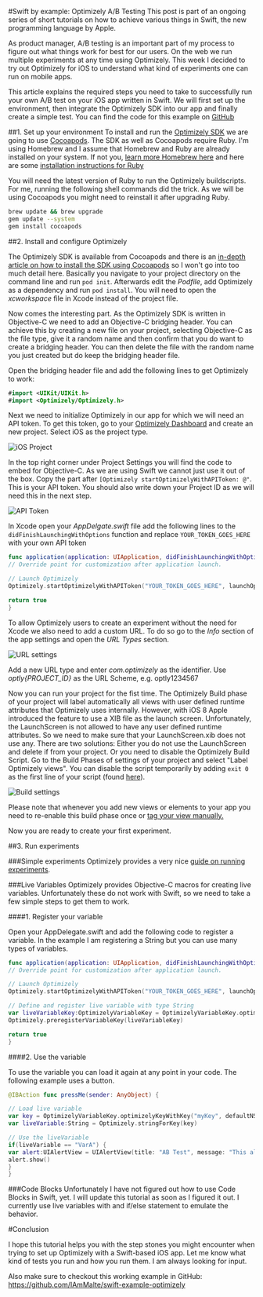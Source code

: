 #Swift by example: Optimizely A/B Testing
This post is part of an ongoing series of short tutorials on how to achieve various things in Swift, the new programming language by Apple. 

As product manager, A/B testing is an important part of my process to figure out what things work for best for our users.  On the web we run multiple experiments at any time using Optimizely. This week I decided to try out Optimizely for iOS to understand what kind of experiments one can run on mobile apps.

This article explains the required steps you need to take to successfully run your own A/B test on your iOS app written in Swift. We will first set up the environment, then integrate the Optimizely SDK into our app and finally create a simple test. You can find the code for this example on [GitHub](https://github.com/IAmMalte/swift-example-optimizely)


##1. Set up your environment
To install and run the [Optimizely SDK](http://developers.optimizely.com/ios/) we are going to use [Cocoapods](http://cocoapods.org/). The SDK as well as Cocoapods require Ruby. I'm using Homebrew and I assume that Homebrew and Ruby are already installed on your system. If not you, [learn more Homebrew here](http://brew.sh/) and here are some [installation instructions for Ruby](http://coolestguidesontheplanet.com/upgrading-ruby-osx/)

You will need the latest version of Ruby to run the Optimizely buildscripts.  For me, running the following shell commands did the trick. As we will be using Cocoapods you might need to reinstall it after upgrading Ruby.

```bash
brew update && brew upgrade
gem update --system
gem install cocoapods 
```

##2. Install and configure Optimizely

The Optimizely SDK is available from Cocoapods and there is an [in-depth article on how to install the SDK using Cocoapods](http://developers.optimizely.com/ios/#using-cocoapods-3
) so I won't go into too much detail here. Basically you navigate to your project directory on the command line and run `pod init`. Afterwards edit the *Podfile*, add Optimizely as a dependency and run `pod install`. You will need to open the *xcworkspace* file in Xcode instead of the project file.

Now comes the interesting part. As the Optimizely SDK is written in Objective-C we need to add an Objective-C bridging header. You can achieve this by creating a new file on your project, selecting Objective-C as the file type, give it a random name and then confirm that you do want to create a bridging header. You can then delete the file with the random name you just created but do keep the bridging header file.

Open the bridging header file and add the following lines to get Optimizely to work:
```Swift
#import <UIKit/UIKit.h>
#import <Optimizely/Optimizely.h>
```

Next we need to initialize Optimizely in our app for which we will need an API token. To get this token, go to your [Optimizely Dashboard](https://www.optimizely.com/dashboard) and create an new project. Select iOS as the project type.

![iOS Project](http://cl.ly/image/0n2x3y2u3U2h/Bildschirmfoto%202014-10-07%20um%2013.43.31.png)

In the top right corner under Project Settings you will find the code to embed for Objective-C. As we are using Swift we cannot just use it out of the box. Copy the part after `[Optimizely startOptimizelyWithAPIToken: @"`. This is your API token. You should also write down your Project ID as we will need this in the next step.
                                                                                                                                                                                  
![API Token](http://cl.ly/image/0l343F2m0i13/Bildschirmfoto%202014-10-07%20um%2013.44.22.png%202014-10-07%2019-02-35.png)

In Xcode open your *AppDelgate.swift* file add the following lines to the `didFinishLaunchingWithOptions` function and replace `YOUR_TOKEN_GOES_HERE` with your own API token

```Swift
func application(application: UIApplication, didFinishLaunchingWithOptions launchOptions: [NSObject: AnyObject]?) -> Bool {
// Override point for customization after application launch.

// Launch Optimizely
Optimizely.startOptimizelyWithAPIToken("YOUR_TOKEN_GOES_HERE", launchOptions: launchOptions)

return true
}
```



To allow Optimizely users to create an experiment without the need for Xcode we also need to add a custom URL. To do so go to the *Info* section of the app settings and open the *URL Types* section.

![URL settings](http://cl.ly/image/1b3Z0I2i2g0A/Bildschirmfoto%202014-10-07%20um%2013.48.50.png%202014-10-07%2019-08-28.png)


Add a new URL type and enter *com.optimizely* as the identifier. Use *optly{PROJECT_ID}* as the URL Scheme, e.g. optly1234567

Now you can run your project for the fist time. The Optimizely Build phase of your project will label automatically all views with user defined runtime attributes that Optimizely uses internally. However, with iOS 8 Apple introduced the feature to use a XIB file as the launch screen. Unfortunately, the LaunchScreen is not allowed to have any user defined runtime attributes. So we need to make sure that your LaunchScreen.xib does not use any. There are two solutions: Either you do not use the LaunchScreen and delete if from your project. Or you need to disable the Optimizely Build Script. Go to the Build Phases of settings of your project and select "Label Optimizely views". You can disable the script temporarily by adding `exit 0` as the first line of your script
(found [here](http://stackoverflow.com/questions/1727148/how-to-temporarily-disable-a-run-script-phase-in-xcode)). 

![Build settings](http://cl.ly/image/0e3o2N0q3n26/Bildschirmfoto%202014-10-07%20um%2013.38.22.png)

Please note that whenever you add new views or elements to your app you need to re-enable this build phase once or [tag your view manually.](http://developers.optimizely.com/ios/#visual-editor:-tag-your-views--8)


Now you are ready to create your first experiment.


##3. Run experiments

###Simple experiments
Optimizely provides a very nice [guide on running experiments](https://help.optimizely.com/hc/en-us/articles/202296994).

###Live Variables
Optimizely provides Objective-C macros for creating live variables. Unfortunately these do not work with Swift, so we need to take a few simple steps to get them to work.

####1. Register your variable

Open your AppDelegate.swift and add the following code to register a variable. In the example I am registering a String but you can use many types of variables.

```Swift
func application(application: UIApplication, didFinishLaunchingWithOptions launchOptions: [NSObject: AnyObject]?) -> Bool {
// Override point for customization after application launch.

// Launch Optimizely
Optimizely.startOptimizelyWithAPIToken("YOUR_TOKEN_GOES_HERE", launchOptions: launchOptions)

// Define and register live variable with type String
var liveVariableKey:OptimizelyVariableKey = OptimizelyVariableKey.optimizelyKeyWithKey("myKey", defaultNSString: "myValue")
Optimizely.preregisterVariableKey(liveVariableKey)

return true
}
```


####2. Use the variable

To use the variable you can load it again at any point in your code. The following example uses a button.

```Swift
@IBAction func pressMe(sender: AnyObject) {

// Load live variable
var key = OptimizelyVariableKey.optimizelyKeyWithKey("myKey", defaultNSString: "myValue")
var liveVariable:String = Optimizely.stringForKey(key)

// Use the liveVariable
if(liveVariable == "VarA") {
var alert:UIAlertView = UIAlertView(title: "AB Test", message: "This alert only shows if liveVariable equals VarA", delegate: self, cancelButtonTitle: "Close")
alert.show()
}
}
```


###Code Blocks
Unfortunately I have not figured out how to use Code Blocks in Swift, yet. I will update this tutorial as soon as I figured it out. I currently use live variables with and if/else statement to emulate the behavior.



#Conclusion

I hope this tutorial helps you with the step stones you might encounter when trying to set up Optimizely with a Swift-based iOS app. Let me know what kind of tests you run and how you run them. I am always looking for input.

Also make sure to checkout this working example in GitHub: https://github.com/IAmMalte/swift-example-optimizely

